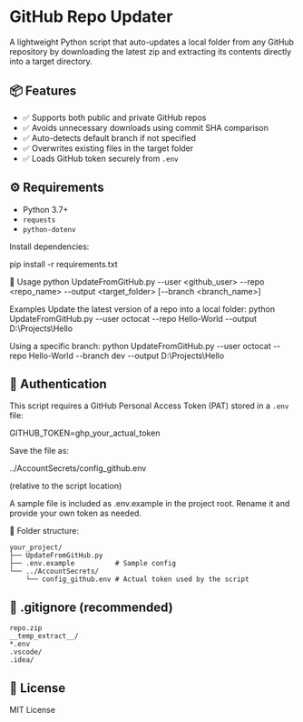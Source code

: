 # GitHub Repo Updater

A lightweight Python script that auto-updates a local folder from any GitHub repository by downloading the latest zip and extracting its contents directly into a target directory.

## 📦 Features

- ✅ Supports both public and private GitHub repos
- ✅ Avoids unnecessary downloads using commit SHA comparison
- ✅ Auto-detects default branch if not specified
- ✅ Overwrites existing files in the target folder
- ✅ Loads GitHub token securely from `.env`

## ⚙️ Requirements

- Python 3.7+
- `requests`
- `python-dotenv`

Install dependencies:


pip install -r requirements.txt

🚀 Usage
python UpdateFromGitHub.py --user <github_user> --repo <repo_name> --output <target_folder> [--branch <branch_name>]

Examples
Update the latest version of a repo into a local folder:
python UpdateFromGitHub.py --user octocat --repo Hello-World --output D:\Projects\Hello

Using a specific branch:
python UpdateFromGitHub.py --user octocat --repo Hello-World --branch dev --output D:\Projects\Hello

## 🔐 Authentication

This script requires a GitHub Personal Access Token (PAT) stored in a `.env` file:


GITHUB_TOKEN=ghp_your_actual_token

Save the file as:

../AccountSecrets/config_github.env

(relative to the script location)

A sample file is included as .env.example in the project root.
Rename it and provide your own token as needed.

📁 Folder structure:

```text
your_project/
├── UpdateFromGitHub.py
├── .env.example          # Sample config
└── ../AccountSecrets/
    └── config_github.env # Actual token used by the script
```

## 📄 .gitignore (recommended)
```
repo.zip
__temp_extract__/
*.env
.vscode/
.idea/
```

## 📄 License
MIT License


